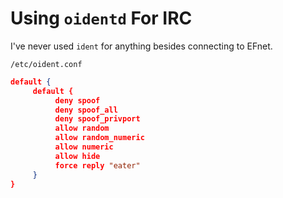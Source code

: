 # Using `oidentd` For IRC

I've never used `ident` for anything besides connecting to EFnet.

`/etc/oident.conf`

```json
default {
     default {
          deny spoof
          deny spoof_all
          deny spoof_privport
          allow random
          allow random_numeric
          allow numeric
          allow hide
          force reply "eater"
     }
}
```